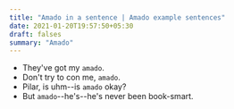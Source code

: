 ```yaml
---
title: "Amado in a sentence | Amado example sentences"
date: 2021-01-20T19:57:50+05:30
draft: falses
summary: "Amado"
---
```

- They've got my `amado`.
- Don't try to con me, `amado`.
- Pilar, is uhm--is `amado` okay?
- But `amado`--he's--he's never been book-smart.
                 
